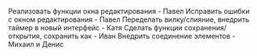 Реализовать функции окна редактирования - Павел
Исправить ошибки с окном редактирования - Павел
Переделать вилку/слияние, внедрить таймер в новый интерфейс - Катя
Сделать функции сохранения/открытия, сохранить как - Иван
Внедрить соединение элементов - Михаил и Денис
